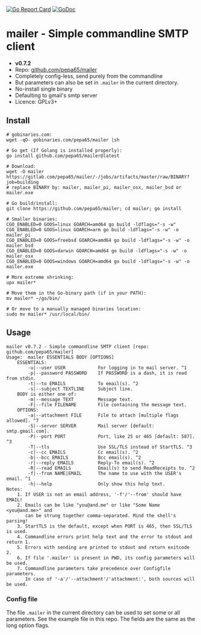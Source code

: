 [![Go Report Card](https://goreportcard.com/badge/github.com/pepa65/mailer)](https://goreportcard.com/report/github.com/pepa65/mailer)
[![GoDoc](https://godoc.org/github.com/pepa65/mailer?status.svg)](https://godoc.org/github.com/pepa65/mailer)

# mailer - Simple commandline SMTP client
* **v0.7.2**
* Repo: [github.com/pepa65/mailer](https://github.com/pepa65/mailer)
* Completely config-less, send purely from the commandline
* But parameters can also be set in `.mailer` in the current directory.
* No-install single binary
* Defaulting to gmail's smtp server
* Licence: GPLv3+

## Install
```
# gobinaries.com:
wget -qO- gobinaries.com/pepa65/mailer |sh

# Go get (If Golang is installed properly):
go install github.com/pepa65/mailer@latest

# Download:
wget -O mailer https://gitlab.com/pepa65/mailer/-/jobs/artifacts/master/raw/BINARY?job=building
# replace BINARY by: mailer, mailer_pi, mailer_osx, mailer_bsd or mailer.exe

# Go build/install:
git clone https://github.com/pepa65/mailer; cd mailer; go install

# Smaller binaries:
CGO_ENABLED=0 GOOS=linux GOARCH=amd64 go build -ldflags="-s -w"
CGO_ENABLED=0 GOOS=linux GOARCH=arm go build -ldflags="-s -w" -o mailer_pi
CGO_ENABLED=0 GOOS=freebsd GOARCH=amd64 go build -ldflags="-s -w" -o mailer_bsd
CGO_ENABLED=0 GOOS=darwin GOARCH=amd64 go build -ldflags="-s -w" -o mailer_osx
CGO_ENABLED=0 GOOS=windows GOARCH=amd64 go build -ldflags="-s -w" -o mailer.exe

# More extreme shrinking:
upx mailer*

# Move them in the Go-binary path (if in your PATH):
mv mailer* ~/go/bin/

# Or move to a manually managed binaries location:
sudo mv mailer* /usr/local/bin/
```

## Usage
```
mailer v0.7.2 - Simple commandline SMTP client [repo: github.com/pepa65/mailer]
Usage:  mailer ESSENTIALS BODY [OPTIONS]
    ESSENTIALS:
        -u|--user USER            For logging in to mail server. ^1
        -p|--password PASSWORD    If PASSWORD is a dash, it is read from stdin.
        -t|--to EMAILS            To email(s). ^2
        -s|--subject TEXTLINE     Subject line.
    BODY is either one of:
        -m|--message TEXT         Message text.
        -F|--file FILENAME        File containing the message text.
    OPTIONS:
        -a|--attachment FILE      File to attach [multiple flags allowed]. ^7
        -S|--server SERVER        Mail server [default: smtp.gmail.com].
        -P|--port PORT            Port, like 25 or 465 [default: 587]. ^3
        -T|--tls                  Use SSL/TLS instead of StartTLS. ^3
        -c|--cc EMAILS            Cc email(s). ^2
        -b|--bcc EMAILS           Bcc email(s). ^2
        -r|--reply EMAILS         Reply-To email(s). ^2
        -R|--read EMAILS          Email(s) to send ReadReceipts to. ^2
        -f|--from NAME|EMAIL      The name to use with the USER's email. ^1
        -h|--help                 Only show this help text.
Notes:
    1. If USER is not an email address, '-f'/'--from' should have EMAIL!
    2. Emails can be like "you@and.me" or like "Some Name <you@and.me>" and
       can be strung together comma-separated. Mind the shell's parsing!
    3. StartTLS is the default, except when PORT is 465, then SSL/TLS is used.
    4. Commandline errors print help text and the error to stdout and return 1.
    5. Errors with sending are printed to stdout and return exitcode 2.
    6. If file '.mailer' is present in PWD, its config parameters will be used.
    7. Commandline parameters take precedence over Configfile parameters.
       In case of '-a'/'--attachment'/'attachment:', both sources will be used.
```

### Config file
The file `.mailer` in the current directory can be used to set some or all parameters.
See the example file in this repo. The fields are the same as the long option flags.
